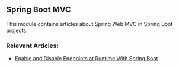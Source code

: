## Spring Boot MVC

This module contains articles about Spring Web MVC in Spring Boot projects.

### Relevant Articles:
- [Enable and Disable Endpoints at Runtime With Spring Boot](https://www.baeldung.com/spring-boot-enable-disable-endpoints-at-runtime)
